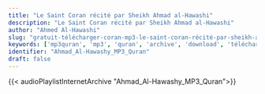 ```yaml
---
title: "Le Saint Coran récité par Sheikh Ahmad al-Hawashi"
description: "Le Saint Coran récité par Sheikh Ahmad al-Hawashi"
author: "Ahmed Al-Hawashi"
slug: "gratuit-télécharger-coran-mp3-le-saint-coran-récité-par-sheikh-ahmad-al-hawashi"
keywords: ['mp3quran', 'mp3', 'quran', 'archive', 'download', 'télécharger', 'coran', 'islam', 'Ahmad', 'Al-Hawashy', 'ahmed', 'alhawashy', 'ahmid', 'al-hawachy', 'alhawachy', 'al-hawachi', 'al-hawashi', 'alhawachi', 'alhawashi', 'أحمد', 'الحواشي', 'قرآن', 'مصحف', 'مرتل', 'مجود', 'القرآن', 'الكريم', 'المصحف', 'المرتل', 'المجود', 'إسلام', 'تحميل']
identifier: "Ahmad_Al-Hawashy_MP3_Quran"
draft: false
---
```


{{< audioPlaylistInternetArchive "Ahmad_Al-Hawashy_MP3_Quran">}}
